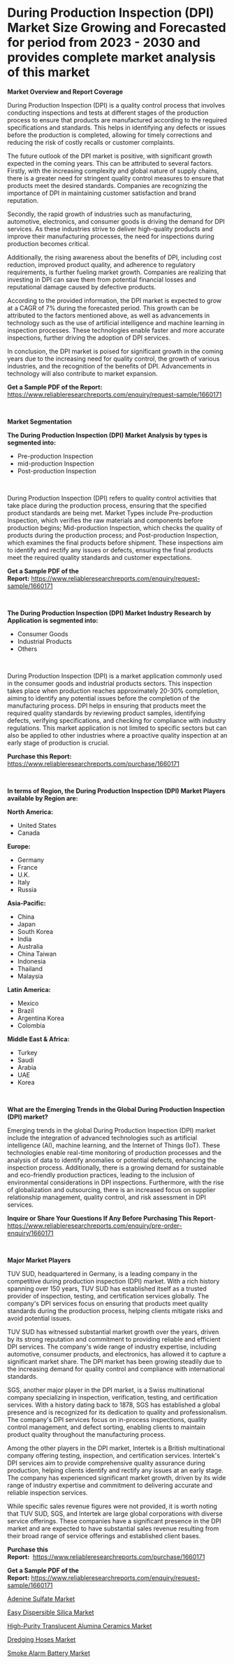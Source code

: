 <p><h1>During Production Inspection (DPI) Market Size Growing and Forecasted for period from 2023 - 2030 and provides complete market analysis of this market</h1></p><p><strong>Market Overview and Report Coverage</strong></p>
<p><p>During Production Inspection (DPI) is a quality control process that involves conducting inspections and tests at different stages of the production process to ensure that products are manufactured according to the required specifications and standards. This helps in identifying any defects or issues before the production is completed, allowing for timely corrections and reducing the risk of costly recalls or customer complaints.</p><p>The future outlook of the DPI market is positive, with significant growth expected in the coming years. This can be attributed to several factors. Firstly, with the increasing complexity and global nature of supply chains, there is a greater need for stringent quality control measures to ensure that products meet the desired standards. Companies are recognizing the importance of DPI in maintaining customer satisfaction and brand reputation.</p><p>Secondly, the rapid growth of industries such as manufacturing, automotive, electronics, and consumer goods is driving the demand for DPI services. As these industries strive to deliver high-quality products and improve their manufacturing processes, the need for inspections during production becomes critical.</p><p>Additionally, the rising awareness about the benefits of DPI, including cost reduction, improved product quality, and adherence to regulatory requirements, is further fueling market growth. Companies are realizing that investing in DPI can save them from potential financial losses and reputational damage caused by defective products.</p><p>According to the provided information, the DPI market is expected to grow at a CAGR of 7% during the forecasted period. This growth can be attributed to the factors mentioned above, as well as advancements in technology such as the use of artificial intelligence and machine learning in inspection processes. These technologies enable faster and more accurate inspections, further driving the adoption of DPI services.</p><p>In conclusion, the DPI market is poised for significant growth in the coming years due to the increasing need for quality control, the growth of various industries, and the recognition of the benefits of DPI. Advancements in technology will also contribute to market expansion.</p></p>
<p><strong>Get a Sample PDF of the Report:</strong> <a href="https://www.reliableresearchreports.com/enquiry/request-sample/1660171">https://www.reliableresearchreports.com/enquiry/request-sample/1660171</a></p>
<p>&nbsp;</p>
<p><strong>Market Segmentation</strong></p>
<p><strong>The During Production Inspection (DPI) Market Analysis by types is segmented into:</strong></p>
<p><ul><li>Pre-production Inspection</li><li>mid-production Inspection</li><li>Post-production Inspection</li></ul></p>
<p>&nbsp;</p>
<p><p>During Production Inspection (DPI) refers to quality control activities that take place during the production process, ensuring that the specified product standards are being met. Market Types include Pre-production Inspection, which verifies the raw materials and components before production begins; Mid-production Inspection, which checks the quality of products during the production process; and Post-production Inspection, which examines the final products before shipment. These inspections aim to identify and rectify any issues or defects, ensuring the final products meet the required quality standards and customer expectations.</p></p>
<p><strong>Get a Sample PDF of the Report:</strong>&nbsp;<a href="https://www.reliableresearchreports.com/enquiry/request-sample/1660171">https://www.reliableresearchreports.com/enquiry/request-sample/1660171</a></p>
<p>&nbsp;</p>
<p><strong>The During Production Inspection (DPI) Market Industry Research by Application is segmented into:</strong></p>
<p><ul><li>Consumer Goods</li><li>Industrial Products</li><li>Others</li></ul></p>
<p>&nbsp;</p>
<p><p>During Production Inspection (DPI) is a market application commonly used in the consumer goods and industrial products sectors. This inspection takes place when production reaches approximately 20-30% completion, aiming to identify any potential issues before the completion of the manufacturing process. DPI helps in ensuring that products meet the required quality standards by reviewing product samples, identifying defects, verifying specifications, and checking for compliance with industry regulations. This market application is not limited to specific sectors but can also be applied to other industries where a proactive quality inspection at an early stage of production is crucial.</p></p>
<p><strong>Purchase this Report:</strong>&nbsp; <a href="https://www.reliableresearchreports.com/purchase/1660171">https://www.reliableresearchreports.com/purchase/1660171</a></p>
<p>&nbsp;</p>
<p><strong>In terms of Region, the During Production Inspection (DPI) Market Players available by Region are:</strong></p>
<p>
    <p> <strong> North America: </strong>
        <ul>
            <li>United States</li>
            <li>Canada</li>
        </ul>
        </p> 
    <p> <strong> Europe: </strong>
        <ul>
            <li>Germany</li>
            <li>France</li>
            <li>U.K.</li>
            <li>Italy</li>
            <li>Russia</li>
        </ul>
        </p> 
    <p> <strong> Asia-Pacific: </strong>
        <ul>
            <li>China</li>
            <li>Japan</li>
            <li>South Korea</li>
            <li>India</li>
            <li>Australia</li>
            <li>China Taiwan</li>
            <li>Indonesia</li>
            <li>Thailand</li>
            <li>Malaysia</li>
        </ul>
        </p> 
    <p> <strong> Latin America: </strong>
        <ul>
            <li>Mexico</li>
            <li>Brazil</li>
            <li>Argentina Korea</li>
            <li>Colombia</li>
        </ul>
        </p> 
    <p> <strong> Middle East & Africa: </strong>
        <ul>
            <li>Turkey</li>
            <li>Saudi</li>
            <li>Arabia</li>
            <li>UAE</li>
            <li>Korea</li>
        </ul>
    </p>
    </p>
<p>&nbsp;</p>
<p><strong>What are the Emerging Trends in the Global During Production Inspection (DPI) market?</strong></p>
<p><p>Emerging trends in the global During Production Inspection (DPI) market include the integration of advanced technologies such as artificial intelligence (AI), machine learning, and the Internet of Things (IoT). These technologies enable real-time monitoring of production processes and the analysis of data to identify anomalies or potential defects, enhancing the inspection process. Additionally, there is a growing demand for sustainable and eco-friendly production practices, leading to the inclusion of environmental considerations in DPI inspections. Furthermore, with the rise of globalization and outsourcing, there is an increased focus on supplier relationship management, quality control, and risk assessment in DPI services.</p></p>
<p><strong>Inquire or Share Your Questions If Any Before Purchasing This Report</strong>- <a href="https://www.reliableresearchreports.com/enquiry/pre-order-enquiry/1660171">https://www.reliableresearchreports.com/enquiry/pre-order-enquiry/1660171</a></p>
<p>&nbsp;</p>
<p><strong>Major Market Players</strong></p>
<p><p>TUV SUD, headquartered in Germany, is a leading company in the competitive during production inspection (DPI) market. With a rich history spanning over 150 years, TUV SUD has established itself as a trusted provider of inspection, testing, and certification services globally. The company's DPI services focus on ensuring that products meet quality standards during the production process, helping clients mitigate risks and avoid potential issues.</p><p>TUV SUD has witnessed substantial market growth over the years, driven by its strong reputation and commitment to providing reliable and efficient DPI services. The company's wide range of industry expertise, including automotive, consumer products, and electronics, has allowed it to capture a significant market share. The DPI market has been growing steadily due to the increasing demand for quality control and compliance with international standards.</p><p>SGS, another major player in the DPI market, is a Swiss multinational company specializing in inspection, verification, testing, and certification services. With a history dating back to 1878, SGS has established a global presence and is recognized for its dedication to quality and professionalism. The company's DPI services focus on in-process inspections, quality control management, and defect sorting, enabling clients to maintain product quality throughout the manufacturing process.</p><p>Among the other players in the DPI market, Intertek is a British multinational company offering testing, inspection, and certification services. Intertek's DPI services aim to provide comprehensive quality assurance during production, helping clients identify and rectify any issues at an early stage. The company has experienced significant market growth, driven by its wide range of industry expertise and commitment to delivering accurate and reliable inspection services.</p><p>While specific sales revenue figures were not provided, it is worth noting that TUV SUD, SGS, and Intertek are large global corporations with diverse service offerings. These companies have a significant presence in the DPI market and are expected to have substantial sales revenue resulting from their broad range of service offerings and established client bases.</p></p>
<p><strong>Purchase this Report:</strong>&nbsp;&nbsp;<a href="https://www.reliableresearchreports.com/purchase/1660171">https://www.reliableresearchreports.com/purchase/1660171</a></p>
<p></p>
<p><strong>Get a Sample PDF of the Report:</strong>&nbsp;<a href="https://www.reliableresearchreports.com/enquiry/request-sample/1660171">https://www.reliableresearchreports.com/enquiry/request-sample/1660171</a></p>
<p><p><a href="https://medium.com/@smithazim89098/adenine-sulfate-market-insights-into-market-cagr-market-trends-and-growth-strategies-06c42da9ec0f">Adenine Sulfate Market</a></p><p><a href="https://github.com/ashepherd82/Market-Research-Report-List-1/blob/main/easy-dispersible-silica-market.md">Easy Dispersible Silica Market</a></p><p><a href="https://github.com/FassouRP/Market-Research-Report-List-1/blob/main/high-purity-translucent-alumina-ceramics-market.md">High-Purity Translucent Alumina Ceramics Market</a></p><p><a href="https://www.linkedin.com/pulse/dredging-hoses-market-insights-players-forecast-till-mhbhe/">Dredging Hoses Market</a></p><p><a href="https://medium.com/@noewwade60/smoke-alarm-battery-market-insights-into-market-cagr-market-trends-and-growth-strategies-c689b21d0976">Smoke Alarm Battery Market</a></p></p>